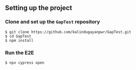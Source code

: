 ## Setting up the project

### Clone and set up the `GapTest` repository
```
$ git clone https://github.com/kalindugayanpwr/GapTest.git
$ cd GapTest
$ npm install
```

### Run the E2E
```
$ npx cypress open
